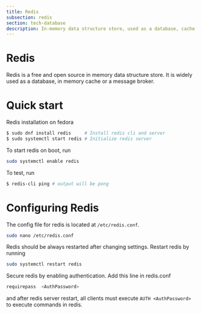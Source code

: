 ```yaml
---
title: Redis
subsection: redis
section: tech-database
description: In-memory data structure store, used as a database, cache and message broker
---
```


# Redis

Redis is a free and open source in memory data structure store. It is widely used as a database, in memory cache or a message broker.

# Quick start

Redis installation on fedora

```sh
$ sudo dnf install redis     # Install redis cli and server
$ sudo systemctl start redis # Initialize redis server
```

To start redis on boot, run

```sh
sudo systemctl enable redis
```

To test, run

```sh
$ redis-cli ping # output will be pong
```

# Configuring Redis

The config file for redis is located at `/etc/redis.conf`.

```sh
sudo nano /etc/redis.conf
```

Redis should be always restarted after changing settings. Restart redis by running

```sh
sudo systemctl restart redis
```

Secure redis by enabling authentication. Add this line in redis.conf

```sh
requirepass  <AuthPassword>
```

and after redis server restart, all clients must execute `AUTH <AuthPassword>` to execute commands in redis.